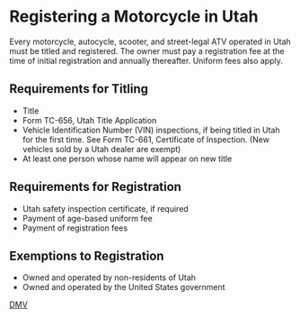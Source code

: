 
# Registering a Motorcycle in Utah

Every motorcycle, autocycle, scooter, and street-legal ATV operated in Utah must be titled and registered. The owner must pay a registration fee at the time of initial registration and annually thereafter. Uniform fees also apply.
## Requirements for Titling

- Title
- Form TC-656, Utah Title Application
- Vehicle Identification Number (VIN) inspections, if being titled in Utah for the first time. See Form TC-661, Certificate of Inspection. (New vehicles sold by a Utah dealer are exempt)
- At least one person whose name will appear on new title

## Requirements for Registration

- Utah safety inspection certificate, if required
- Payment of age-based uniform fee
- Payment of registration fees

## Exemptions to Registration

- Owned and operated by non-residents of Utah
- Owned and operated by the United States government

[DMV](https://dmv.utah.gov/vehicles/motorcycles)
